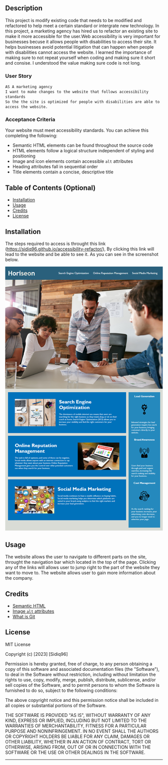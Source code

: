 

## Description

This project is modify existing code that needs to be modified and refactored to help meet a certain standard or intergrate new technology. In this project, a marketing agency has hired us to refactor an existing site to make it more accessible for the user.Web accessibility is very important for businesses becuse it allows people with disabilities to access their site. It helps businesses avoid potential litigation that can happen when people with disabilities cannot access the website. I learned the importance of making sure to not repeat yourself when 
coding and making sure it short and consise. I understood the value making sure code is not long.

### User Story

```
AS A marketing agency
I want to make changes to the website that follows accessibility standards
So the the site is optimized for people with disabilities are able to access the website.
```
### Acceptance Criteria

Your website must meet accessibility standards. You can achieve this completing the following:

* Semantic HTML elements can be found throughout the source code
* HTML elements follow a logical structure independent of styling and positioning
* Image and icon elements contain accessible `alt` attributes
* Heading attributes fall in sequential order
* Title elements contain a concise, descriptive title

## Table of Contents (Optional)
- [Installation](#installation)
- [Usage](#usage)
- [Credits](#credits)
- [License](#license)

## Installation

The steps required to access is throught this link (https://sidiq96.github.io/accessibility-refactor/), By clicking this link will lead to the website and be able to see it. As you can see in the screenshot below.

![screenshot of website](Assets/01-html-css-git-challenge-demo.png)

## Usage

The website allows the user to navigate to different parts on the site, throught the navigation bar which located in the top
of the page. Clicking any of the links will allows user to jump right to the part of the website they want to move to. The website allows user to gain more information about the company.

## Credits

* [Semantic HTML](https://www.w3schools.com/html/html5_semantic_elements.asp)
* [Image `alt` attributes](https://www.w3schools.com/tags/att_img_alt.asp)
* [What is Git](https://www.freecodecamp.org/news/what-is-git-learn-git-version-control/)

## License

MIT License

Copyright (c) [2023] [Sidiq96]

Permission is hereby granted, free of charge, to any person obtaining a copy
of this software and associated documentation files (the "Software"), to deal
in the Software without restriction, including without limitation the rights
to use, copy, modify, merge, publish, distribute, sublicense, and/or sell
copies of the Software, and to permit persons to whom the Software is
furnished to do so, subject to the following conditions:

The above copyright notice and this permission notice shall be included in all
copies or substantial portions of the Software.

THE SOFTWARE IS PROVIDED "AS IS", WITHOUT WARRANTY OF ANY KIND, EXPRESS OR
IMPLIED, INCLUDING BUT NOT LIMITED TO THE WARRANTIES OF MERCHANTABILITY,
FITNESS FOR A PARTICULAR PURPOSE AND NONINFRINGEMENT. IN NO EVENT SHALL THE
AUTHORS OR COPYRIGHT HOLDERS BE LIABLE FOR ANY CLAIM, DAMAGES OR OTHER
LIABILITY, WHETHER IN AN ACTION OF CONTRACT, TORT OR OTHERWISE, ARISING FROM,
OUT OF OR IN CONNECTION WITH THE SOFTWARE OR THE USE OR OTHER DEALINGS IN THE
SOFTWARE.

---

<!-- 🏆 The previous sections are the bare minimum, and your project will ultimately determine the content of this document. You might also want to consider adding the following sections.

## Badges

![badmath](https://img.shields.io/github/languages/top/nielsenjared/badmath)

Badges aren't necessary, but they demonstrate street cred. Badges let other developers know that you know what you're doing. Check out the badges hosted by [shields.io](https://shields.io/). You may not understand what they all represent now, but you will in time.

## Features

If your project has a lot of features, list them here.

## How to Contribute

If you created an application or package and would like other developers to contribute to it, you can include guidelines for how to do so. The [Contributor Covenant](https://www.contributor-covenant.org/) is an industry standard, but you can always write your own if you'd prefer.

## Tests

Go the extra mile and write tests for your application. Then provide examples on how to run them here. -->